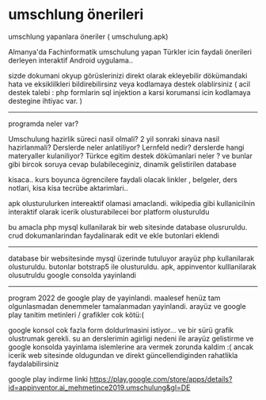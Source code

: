 # umschlung önerileri
umschlung yapanlara öneriler ( umschulung.apk) 

Almanya'da Fachinformatik umschulung yapan Türkler icin 
faydali önerileri derleyen interaktif Android uygulama.. 

sizde dokumani okyup görüslerinizi direkt olarak ekleyebilir 
dökümandaki hata ve eksiklilkleri bildirebilirsinz
veya kodlamaya destek olablirsiniz ( acil destek talebi : php formlarin sql injektion a karsi korumansi icin kodlamaya destegine ihtiyac var. )

---------------------------------------
programda  neler var? 

Umschulung hazirlik süreci nasil olmali?
2 yil sonraki sinava nasil hazirlanmali?
Derslerde neler anlatiliyor? 
Lernfeld nedir?
derslerde hangi materyaller kulaniliyor?
Türkce egitim destek dökümanlari neler ?
ve bunlar gibi bircok soruya cevap bulabileceginiz, dinamik gelistirilen database 

kisaca.. 
kurs boyunca ögrencilere faydali olacak linkler , belgeler, ders notlari, kisa kisa  tecrübe aktarimlari.. 

apk olusturulurken intereaktif olamasi amaclandi. 
wikipedia gibi kullanicilnin interaktif olarak icerik olusturabilecei bor platform olusturuldu

bu amacla php mysql kullanilarak bir web sitesinde database olusruruldu. 
crud dokumanlarindan faydalinarak edit ve ekle butonlari eklendi 

-----------------

database bir websitesinde mysql üzerinde tutuluyor 
arayüz php kullanilarak olusturuldu.
butonlar botstrap5 ile olusturuldu.
apk,   appinventor  kulllanilarak olusutruldu 
google consolda yayinlandi 

---------------------

program 2022 de google play de yayinlandi. 
maalesef henüz tam olgunlasmadan denemmeler tamalanmadan yayinlandi. 
arayüz ve google play tanitim metinleri / grafikler cok kötü:( 

google konsol cok fazla form doldurlmasini istiyor...  ve bir sürü grafik olustrumak gerekli. 
su an derslerimin agirligi nedeni ile arayüz gelistirme  ve google konsolda yayinlama islemlerine ara vermek zorunda kaldim :(
ancak icerik web sitesinde oldugundan ve direkt güncellendiginden rahatlikla faydalabilirsiniz  

google play indirme linki
https://play.google.com/store/apps/details?id=appinventor.ai_mehmetince2019.umschulung&gl=DE

